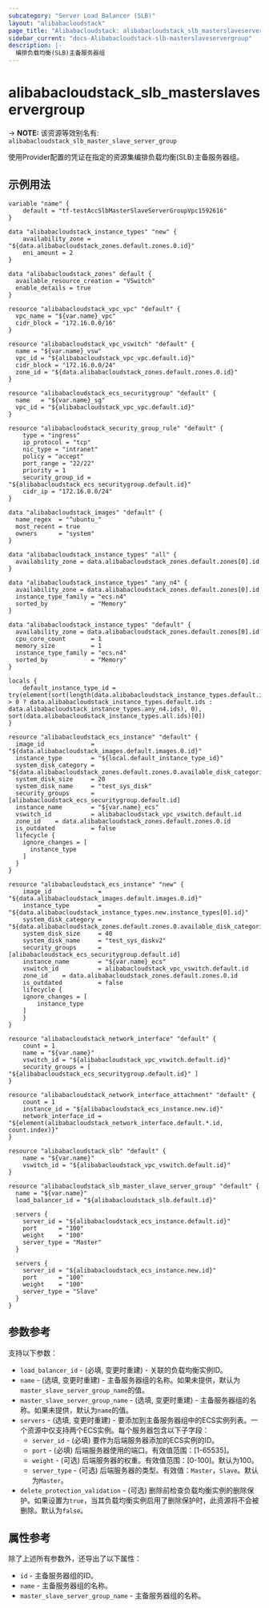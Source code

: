 ```yaml
---
subcategory: "Server Load Balancer (SLB)"
layout: "alibabacloudstack"
page_title: "Alibabacloudstack: alibabacloudstack_slb_masterslaveservergroup"
sidebar_current: "docs-Alibabacloudstack-slb-masterslaveservergroup"
description: |- 
  编排负载均衡(SLB)主备服务器组
---
```


# alibabacloudstack_slb_masterslaveservergroup
-> **NOTE:** 该资源等效别名有: `alibabacloudstack_slb_master_slave_server_group`

使用Provider配置的凭证在指定的资源集编排负载均衡(SLB)主备服务器组。

## 示例用法

```hcl
variable "name" {
	default = "tf-testAccSlbMasterSlaveServerGroupVpc1592616"
}

data "alibabacloudstack_instance_types" "new" {
	availability_zone = "${data.alibabacloudstack_zones.default.zones.0.id}"
	eni_amount = 2
}

data "alibabacloudstack_zones" default {
  available_resource_creation = "VSwitch"
  enable_details = true
}

resource "alibabacloudstack_vpc_vpc" "default" {
  vpc_name = "${var.name}_vpc"
  cidr_block = "172.16.0.0/16"
}

resource "alibabacloudstack_vpc_vswitch" "default" {
  name = "${var.name}_vsw"
  vpc_id = "${alibabacloudstack_vpc_vpc.default.id}"
  cidr_block = "172.16.0.0/24"
  zone_id = "${data.alibabacloudstack_zones.default.zones.0.id}"
}

resource "alibabacloudstack_ecs_securitygroup" "default" {
  name   = "${var.name}_sg"
  vpc_id = "${alibabacloudstack_vpc_vpc.default.id}"
}

resource "alibabacloudstack_security_group_rule" "default" {
	type = "ingress"
	ip_protocol = "tcp"
	nic_type = "intranet"
	policy = "accept"
	port_range = "22/22"
	priority = 1
	security_group_id = "${alibabacloudstack_ecs_securitygroup.default.id}"
	cidr_ip = "172.16.0.0/24"
}

data "alibabacloudstack_images" "default" {
  name_regex  = "^ubuntu_"
  most_recent = true
  owners      = "system"
}

data "alibabacloudstack_instance_types" "all" {
  availability_zone = data.alibabacloudstack_zones.default.zones[0].id
}

data "alibabacloudstack_instance_types" "any_n4" {
  availability_zone = data.alibabacloudstack_zones.default.zones[0].id
  instance_type_family = "ecs.n4"
  sorted_by            = "Memory"
}

data "alibabacloudstack_instance_types" "default" {
  availability_zone = data.alibabacloudstack_zones.default.zones[0].id
  cpu_core_count       = 1
  memory_size          = 1
  instance_type_family = "ecs.n4"
  sorted_by            = "Memory"
}

locals {
	default_instance_type_id = try(element(sort(length(data.alibabacloudstack_instance_types.default.instance_types) > 0 ? data.alibabacloudstack_instance_types.default.ids : data.alibabacloudstack_instance_types.any_n4.ids), 0), sort(data.alibabacloudstack_instance_types.all.ids)[0])
}

resource "alibabacloudstack_ecs_instance" "default" {
  image_id             = "${data.alibabacloudstack_images.default.images.0.id}"
  instance_type        = "${local.default_instance_type_id}"
  system_disk_category = "${data.alibabacloudstack_zones.default.zones.0.available_disk_categories.0}"
  system_disk_size     = 20
  system_disk_name     = "test_sys_disk"
  security_groups      = [alibabacloudstack_ecs_securitygroup.default.id]
  instance_name        = "${var.name}_ecs"
  vswitch_id           = alibabacloudstack_vpc_vswitch.default.id
  zone_id    = data.alibabacloudstack_zones.default.zones.0.id
  is_outdated          = false
  lifecycle {
    ignore_changes = [
      instance_type
    ]
  }
}

resource "alibabacloudstack_ecs_instance" "new" {
	image_id             = "${data.alibabacloudstack_images.default.images.0.id}"
	instance_type        = "${data.alibabacloudstack_instance_types.new.instance_types[0].id}"
	system_disk_category = "${data.alibabacloudstack_zones.default.zones.0.available_disk_categories.0}"
	system_disk_size     = 40
	system_disk_name     = "test_sys_diskv2"
	security_groups      = [alibabacloudstack_ecs_securitygroup.default.id]
	instance_name        = "${var.name}_ecs"
	vswitch_id           = alibabacloudstack_vpc_vswitch.default.id
	zone_id    = data.alibabacloudstack_zones.default.zones.0.id
	is_outdated          = false
	lifecycle {
	ignore_changes = [
		instance_type
	]
	}
}

resource "alibabacloudstack_network_interface" "default" {
	count = 1
	name = "${var.name}"
	vswitch_id = "${alibabacloudstack_vpc_vswitch.default.id}"
	security_groups = [ "${alibabacloudstack_ecs_securitygroup.default.id}" ]
}

resource "alibabacloudstack_network_interface_attachment" "default" {
	count = 1
	instance_id = "${alibabacloudstack_ecs_instance.new.id}"
	network_interface_id = "${element(alibabacloudstack_network_interface.default.*.id, count.index)}"
}

resource "alibabacloudstack_slb" "default" {
	name = "${var.name}"
	vswitch_id = "${alibabacloudstack_vpc_vswitch.default.id}"
}

resource "alibabacloudstack_slb_master_slave_server_group" "default" {
  name = "${var.name}"
  load_balancer_id = "${alibabacloudstack_slb.default.id}"

  servers {
    server_id = "${alibabacloudstack_ecs_instance.default.id}"
    port      = "100"
    weight    = "100"
    server_type = "Master"
  }

  servers {
    server_id = "${alibabacloudstack_ecs_instance.new.id}"
    port      = "100"
    weight    = "100"
    server_type = "Slave"
  }
}
```

## 参数参考

支持以下参数：

* `load_balancer_id` - (必填, 变更时重建) - 关联的负载均衡实例ID。
* `name` - (选填, 变更时重建) - 主备服务器组的名称。如果未提供，默认为`master_slave_server_group_name`的值。
* `master_slave_server_group_name` - (选填, 变更时重建) - 主备服务器组的名称。如果未提供，默认为`name`的值。
* `servers` - (选填, 变更时重建) - 要添加到主备服务器组中的ECS实例列表。一个资源中仅支持两个ECS实例。每个服务器包含以下子字段：
  * `server_id` - (必填) 要作为后端服务器添加的ECS实例的ID。
  * `port` - (必填) 后端服务器使用的端口。有效值范围：[1-65535]。
  * `weight` - (可选) 后端服务器的权重。有效值范围：[0-100]。默认为100。
  * `server_type` - (可选) 后端服务器的类型。有效值：`Master`，`Slave`。默认为`Master`。
* `delete_protection_validation` - (可选) 删除前检查负载均衡实例的删除保护。如果设置为`true`，当其负载均衡实例启用了删除保护时，此资源将不会被删除。默认为`false`。

## 属性参考

除了上述所有参数外，还导出了以下属性：

* `id` - 主备服务器组的ID。
* `name` - 主备服务器组的名称。
* `master_slave_server_group_name` - 主备服务器组的名称。